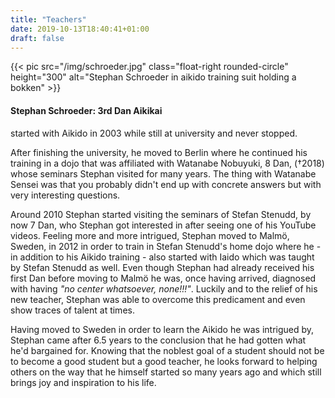 ```yaml
---
title: "Teachers"
date: 2019-10-13T18:40:41+01:00
draft: false
---
```


<div class="overflow-hidden mb-5">
  {{< pic src="/img/schroeder.jpg" class="float-right rounded-circle" height="300" alt="Stephan Schroeder in aikido training suit holding a bokken" >}}
  
  <h4 class="border-3">Stephan Schroeder: 3rd Dan Aikikai </h4>

started with Aikido in 2003 while still at university and never stopped.

After finishing the university, he moved to Berlin where he continued his training in a dojo that was affiliated with Watanabe Nobuyuki, 8 Dan, (†2018)
whose seminars Stephan visited for many years. The thing with Watanabe Sensei was that you probably didn't end up with concrete answers but with very interesting questions.

Around 2010 Stephan started visiting the seminars of Stefan Stenudd, by now 7 Dan, who Stephan got interested in after seeing one of his YouTube videos. Feeling more and
more intrigued, Stephan moved to Malmö, Sweden, in 2012 in order to train in Stefan Stenudd's home dojo where he - in addition to his Aikido training - also started with Iaido which was taught by Stefan Stenudd as well. Even though Stephan had already received his first Dan before moving to Malmö he was, once having arrived, diagnosed with having <i>"no center whatsoever, none!!!"</i>.
Luckily and to the relief of his new teacher, Stephan was able to overcome this predicament and even show traces of talent at times.

Having moved to Sweden in order to learn the Aikido he was intrigued by, Stephan came after 6.5 years to the conclusion that he had gotten what he'd bargained for. Knowing that the noblest goal of a student should not be to become a good student but a good teacher, he looks forward to helping others on the way that he himself started so many years ago and which still brings joy and inspiration to his life.

